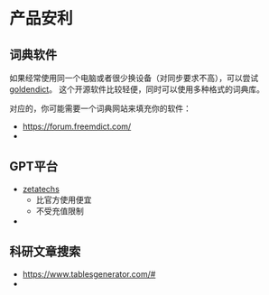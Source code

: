 # 产品安利


## 词典软件
如果经常使用同一个电脑或者很少换设备（对同步要求不高），可以尝试 [goldendict](http://www.goldendict.org/)。 这个开源软件比较轻便，同时可以使用多种格式的词典库。

对应的，你可能需要一个词典网站来填充你的软件：
- https://forum.freemdict.com/
- 

## GPT平台
  -  [zetatechs](https://api.zetatechs.com/register?aff=hiqf)
     -  比官方使用便宜
     -  不受充值限制
-  

## 科研文章搜索

- https://www.tablesgenerator.com/#
- 